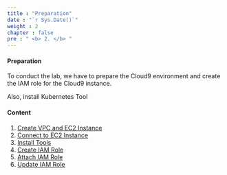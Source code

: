 ```yaml
---
title : "Preparation"
date : "`r Sys.Date()`"
weight : 2
chapter : false
pre : " <b> 2. </b> "
---
```

#### Preparation

To conduct the lab, we have to prepare the Cloud9 environment and create the IAM role for the Cloud9 instance.

Also, install Kubernetes Tool

#### Content

1.  [Create VPC and EC2 Instance](2.1-createvpcec2/)
2.  [Connect to EC2 Instance](2.2-connectec2/)
3.  [Install Tools](2.3-installtool/)
4.  [Create IAM Role](2.4-createrole/)
5.  [Attach IAM Role](2.5-attachrole/)
6.  [Update IAM Role](2.6-updaterole/)
